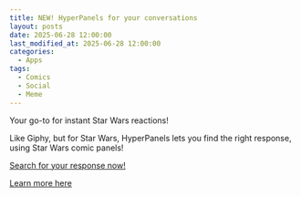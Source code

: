 ```yaml
---
title: NEW! HyperPanels for your conversations
layout: posts
date: 2025-06-28 12:00:00
last_modified_at: 2025-06-28 12:00:00
categories:
  - Apps
tags:
  - Comics
  - Social
  - Meme
---
```


Your go-to for instant Star Wars reactions!

Like Giphy, but for Star Wars, HyperPanels lets you find the right response, using Star Wars comic panels!

<a href="https://hyperpanels.starwars.guide" target="_blank">Search for your response now!</a>

<a href="{{ 'hyper-panels' | relative_url }}">Learn more here</a>